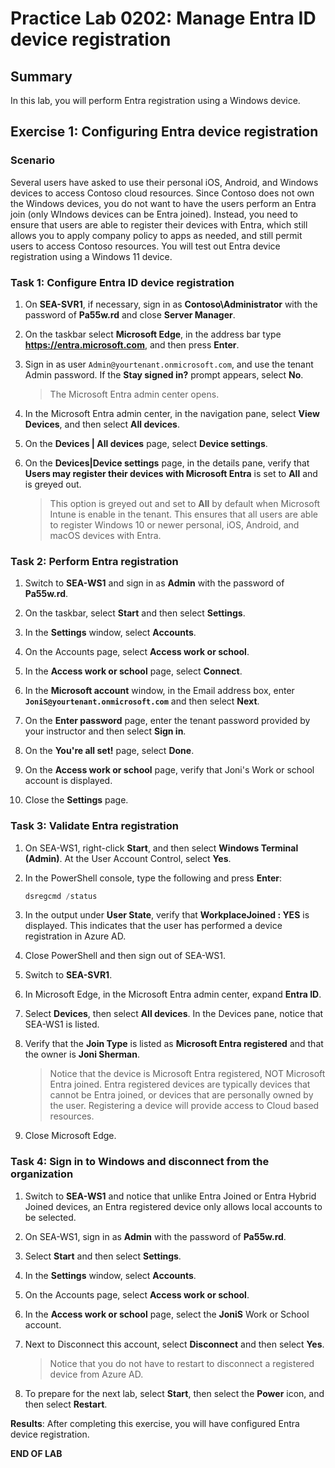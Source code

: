 # Practice Lab 0202: Manage Entra ID device registration

## Summary

In this lab, you will perform Entra registration using a Windows device.

## Exercise 1: Configuring Entra device registration

### Scenario

Several users have asked to use their personal iOS, Android, and Windows devices to access Contoso cloud resources. Since Contoso does not own the Windows devices, you do not want to have the users perform an Entra join (only WIndows devices can be Entra joined). Instead, you need to ensure that users are able to register their devices with Entra, which still allows you to apply company policy to apps as needed, and still permit users to access Contoso resources. You will test out Entra device registration using a Windows 11 device.

### Task 1: Configure Entra ID device registration

1. On **SEA-SVR1**, if necessary, sign in as **Contoso\\Administrator** with the password of **Pa55w.rd** and close **Server Manager**.

2. On the taskbar select **Microsoft Edge**, in the address bar type **https://entra.microsoft.com**, and then press **Enter**.

3. Sign in as user `Admin@yourtenant.onmicrosoft.com`, and use the tenant Admin password. If the **Stay signed in?** prompt appears, select **No**. 

   > The Microsoft Entra admin center opens.

4. In the Microsoft Entra admin center, in the navigation pane, select **View Devices**, and then select **All devices**. 

5. On the **Devices | All devices** page, select **Device settings**.

6. On the **Devices|Device settings** page, in the details pane, verify that **Users may register their devices with Microsoft Entra** is set to **All** and is greyed out.

   > This option is greyed out and set to **All** by default when Microsoft Intune is enable in the tenant. This ensures that all users are able to register Windows 10 or newer personal, iOS, Android, and macOS devices with Entra.

### Task 2: Perform Entra registration

1. Switch to **SEA-WS1** and sign in as **Admin** with the password of **Pa55w.rd**.

2. On the taskbar, select **Start** and then select **Settings**.

3. In the **Settings** window, select **Accounts**.

4. On the Accounts page, select **Access work or school**.

5. In the **Access work or school** page, select **Connect**.

6. In the **Microsoft account** window, in the Email address box, enter **`JoniS@yourtenant.onmicrosoft.com`** and then select **Next**.

7. On the **Enter password** page, enter the tenant password provided by your instructor and then select **Sign in**.

8. On the **You're all set!** page, select **Done**.

9. On the **Access work or school** page, verify that Joni's Work or school account is displayed.

10. Close the **Settings** page.

### Task 3: Validate Entra registration

1. On SEA-WS1, right-click **Start**, and then select **Windows Terminal (Admin)**. At the User Account Control, select **Yes**.

2. In the PowerShell console, type the following and press **Enter**: 

   ```powershell
   dsregcmd /status
   ```

3. In the output under **User State**, verify that **WorkplaceJoined : YES** is displayed. This indicates that the user has performed a device registration in Azure AD.

4. Close PowerShell and then sign out of SEA-WS1.

5. Switch to **SEA-SVR1**.

6. In Microsoft Edge, in the Microsoft Entra admin center, expand **Entra ID**.

7. Select **Devices**, then select **All devices**. In the Devices pane, notice that SEA-WS1 is listed. 

8. Verify that the **Join Type** is listed as **Microsoft Entra registered** and that the owner is **Joni Sherman**. 

   > Notice that the device is Microsoft Entra registered, NOT Microsoft Entra joined. Entra registered devices are typically devices that cannot be Entra joined, or devices that are personally owned by the user. Registering a device will provide access to Cloud based resources.

9. Close Microsoft Edge.

### Task 4: Sign in to Windows and disconnect from the organization

1. Switch to **SEA-WS1** and notice that unlike Entra Joined or Entra Hybrid Joined devices, an Entra registered device only allows local accounts to be selected. 

2. On SEA-WS1, sign in as **Admin** with the password of **Pa55w.rd**. 

3. Select **Start** and then select **Settings**.

4. In the **Settings** window, select **Accounts**.

5. On the Accounts page, select **Access work or school**.

6. In the **Access work or school** page, select the **JoniS** Work or School account.

7. Next to Disconnect this account, select **Disconnect** and then select **Yes**.

   > Notice that you do not have to restart to disconnect a registered device from Azure AD.

8. To prepare for the next lab, select **Start**, then select the **Power** icon, and then select **Restart**.

**Results**: After completing this exercise, you will have configured Entra device registration.

**END OF LAB**
